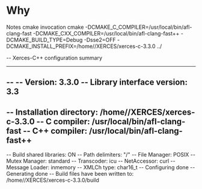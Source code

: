 # Why
Notes
cmake invocation
cmake -DCMAKE_C_COMPILER=/usr/local/bin/afl-clang-fast -DCMAKE_CXX_COMPILER=/usr/local/bin/afl-clang-fast++ -DCMAKE_BUILD_TYPE=Debug -Dsse2=OFF -DCMAKE_INSTALL_PREFIX=/home//XERCES/xerces-c-3.3.0 ../


-- Xerces-C++ configuration summary
-- --------------------------------
-- 
--   Version:                   3.3.0
--   Library interface version: 3.3
-- 
--   Installation directory:    /home//XERCES/xerces-c-3.3.0
--   C compiler:                /usr/local/bin/afl-clang-fast
--   C++ compiler:              /usr/local/bin/afl-clang-fast++
-- 
--   Build shared libraries:    ON
--   Path delimiters:           "/"
--   File Manager:              POSIX
--   Mutex Manager:             standard
--   Transcoder:                icu
--   NetAccessor:               curl
--   Message Loader:            inmemory
--   XMLCh type:                char16_t
-- Configuring done
-- Generating done
-- Build files have been written to: /home//XERCES/xerces-c-3.3.0/build
